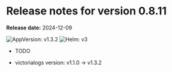 # Release notes for version 0.8.11

**Release date:** 2024-12-09

![AppVersion: v1.3.2](https://img.shields.io/static/v1?label=AppVersion&message=v1.3.2&color=success&logo=)
![Helm: v3](https://img.shields.io/static/v1?label=Helm&message=v3&color=informational&logo=helm)

- TODO

- victorialogs version: v1.1.0 -> v1.3.2

